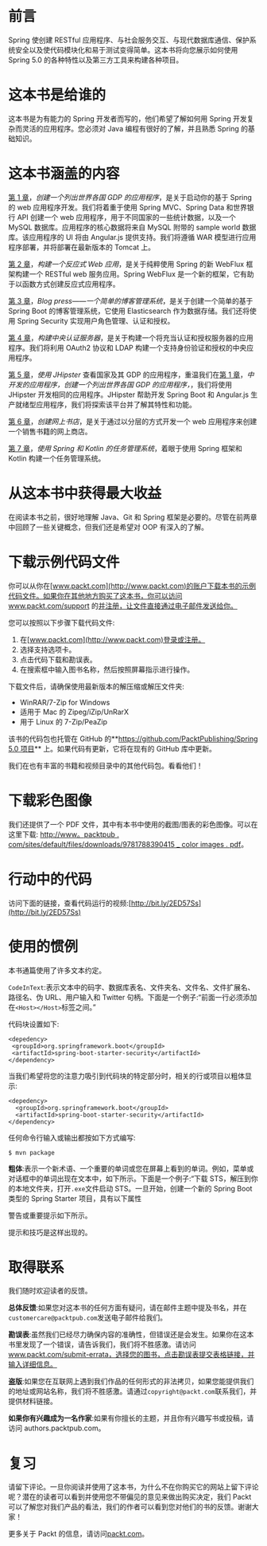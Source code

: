 # 前言

Spring 使创建 RESTful 应用程序、与社会服务交互、与现代数据库通信、保护系统安全以及使代码模块化和易于测试变得简单。这本书将向您展示如何使用 Spring 5.0 的各种特性以及第三方工具来构建各种项目。

# 这本书是给谁的

这本书是为有能力的 Spring 开发者而写的，他们希望了解如何用 Spring 开发复杂而灵活的应用程序。您必须对 Java 编程有很好的了解，并且熟悉 Spring 的基础知识。

# 这本书涵盖的内容

[第 1 章](87add83e-e65b-4b58-9ef1-113ad157a51a.xhtml)，*创建一个列出世界各国 GDP 的应用程序*，是关于启动你的基于 Spring 的 web 应用程序开发。我们将着重于使用 Spring MVC、Spring Data 和世界银行 API 创建一个 web 应用程序，用于不同国家的一些统计数据，以及一个 MySQL 数据库。应用程序的核心数据将来自 MySQL 附带的 sample world 数据库。该应用程序的 UI 将由 Angular.js 提供支持。我们将遵循 WAR 模型进行应用程序部署，并将部署在最新版本的 Tomcat 上。

[第 2 章](64385ee5-943c-4d39-a452-a2a743936fdd.xhtml)，*构建一个反应式 Web 应用*，是关于纯粹使用 Spring 的新 WebFlux 框架构建一个 RESTful web 服务应用。Spring WebFlux 是一个新的框架，它有助于以函数方式创建反应式应用程序。

[第 3 章](e32452e8-07bb-4815-96d6-b0db0a6009ba.xhtml)，*Blog press——一个简单的博客管理系统*，是关于创建一个简单的基于 Spring Boot 的博客管理系统，它使用 Elasticsearch 作为数据存储。我们还将使用 Spring Security 实现用户角色管理、认证和授权。

[第 4 章](e36170b7-dbc6-4a4c-b7ba-e4830cd71efd.xhtml)，*构建中央认证服务器*，是关于构建一个将充当认证和授权服务器的应用程序。我们将利用 OAuth2 协议和 LDAP 构建一个支持身份验证和授权的中央应用程序。

[第 5 章](2473f10c-1a4e-4356-a3ec-fdf4a3d7683c.xhtml)，*使用 JHipster* 查看国家及其 GDP 的应用程序，重温我们在[第 1 章](87add83e-e65b-4b58-9ef1-113ad157a51a.xhtml)，*中开发的应用程序，创建一个列出世界各国 GDP 的应用程序，*，我们将使用 JHipster 开发相同的应用程序。JHipster 帮助开发 Spring Boot 和 Angular.js 生产就绪型应用程序，我们将探索该平台并了解其特性和功能。

[第 6 章](040a6977-5f6d-4866-ba38-ff33f8040ce0.xhtml)，*创建网上书店*，是关于通过以分层的方式开发一个 web 应用程序来创建一个销售书籍的网上商店。

[第 7 章](0ae6a97e-710f-42c9-9aa3-74c554c3da08.xhtml)，*使用 Spring 和 Kotlin 的任务管理系统*，着眼于使用 Spring 框架和 Kotlin 构建一个任务管理系统。

# 从这本书中获得最大收益

在阅读本书之前，很好地理解 Java、Git 和 Spring 框架是必要的。尽管在前两章中回顾了一些关键概念，但我们还是希望对 OOP 有深入的了解。

# 下载示例代码文件

你可以从你在[www.packt.com](http://www.packt.com)的账户下载本书的示例代码文件。如果你在其他地方购买了这本书，你可以访问 www.packt.com/support 的[并注册，让文件直接通过电子邮件发送给你。](http://www.packt.com/support)

您可以按照以下步骤下载代码文件:

1.  在[www.packt.com](http://www.packt.com)登录或注册。
2.  选择支持选项卡。
3.  点击代码下载和勘误表。
4.  在搜索框中输入图书名称，然后按照屏幕指示进行操作。

下载文件后，请确保使用最新版本的解压缩或解压文件夹:

*   WinRAR/7-Zip for Windows
*   适用于 Mac 的 Zipeg/iZip/UnRarX
*   用于 Linux 的 7-Zip/PeaZip

该书的代码包也托管在 GitHub 的**[https://github.com/PacktPublishing/Spring 5.0 项目](https://github.com/PacktPublishing/Spring-5.0-Projects)** 上。如果代码有更新，它将在现有的 GitHub 库中更新。

我们在也有丰富的书籍和视频目录中的其他代码包。看看他们！

# 下载彩色图像

我们还提供了一个 PDF 文件，其中有本书中使用的截图/图表的彩色图像。可以在这里下载: [http://www。](https://www.packtpub.com/sites/default/files/downloads/9781788390415_ColorImages.pdf)[packtpub . com/sites/default/files/downloads/9781788390415 _ color images . pdf](https://www.packtpub.com/sites/default/files/downloads/9781788390415_ColorImages.pdf)。

# 行动中的代码

访问下面的链接，查看代码运行的视频:[http://bit.ly/2ED57Ss](http://bit.ly/2ED57Ss)

# 使用的惯例

本书通篇使用了许多文本约定。

`CodeInText`:表示文本中的码字、数据库表名、文件夹名、文件名、文件扩展名、路径名、伪 URL、用户输入和 Twitter 句柄。下面是一个例子:“前面一行必须添加在`<Host></Host>`标签之间。”

代码块设置如下:

```
<depedency>
 <groupId>org.springframework.boot</groupId>
 <artifactId>spring-boot-starter-security</artifactId>
</dependency>
```

当我们希望将您的注意力吸引到代码块的特定部分时，相关的行或项目以粗体显示:

```
<depedency>
  <groupId>org.springframework.boot</groupId>
  <artifactId>spring-boot-starter-security</artifactId>
</dependency>
```

任何命令行输入或输出都按如下方式编写:

```
$ mvn package 
```

**粗体**:表示一个新术语、一个重要的单词或您在屏幕上看到的单词。例如，菜单或对话框中的单词出现在文本中，如下所示。下面是一个例子:“下载 STS，解压到你的本地文件夹，打开`.exe`文件启动 STS。一旦开始，创建一个新的 Spring Boot 类型的 Spring Starter 项目，具有以下属性

警告或重要提示如下所示。

提示和技巧是这样出现的。

# 取得联系

我们随时欢迎读者的反馈。

**总体反馈**:如果您对这本书的任何方面有疑问，请在邮件主题中提及书名，并在`customercare@packtpub.com`发送电子邮件给我们。

**勘误表**:虽然我们已经尽力确保内容的准确性，但错误还是会发生。如果你在这本书里发现了一个错误，请告诉我们，我们将不胜感激。请访问 www.packt.com/submit-errata，选择您的图书，点击勘误表提交表格链接，并输入详细信息。

**盗版**:如果您在互联网上遇到我们作品的任何形式的非法拷贝，如果您能提供我们的地址或网站名称，我们将不胜感激。请通过`copyright@packt.com`联系我们，并提供材料链接。

**如果你有兴趣成为一名作家**:如果有你擅长的主题，并且你有兴趣写书或投稿，请访问 authors.packtpub.com。

# 复习

请留下评论。一旦你阅读并使用了这本书，为什么不在你购买它的网站上留下评论呢？潜在的读者可以看到并使用您不带偏见的意见来做出购买决定，我们 Packt 可以了解您对我们产品的看法，我们的作者可以看到您对他们的书的反馈。谢谢大家！

更多关于 Packt 的信息，请访问[packt.com](http://www.packt.com/)。